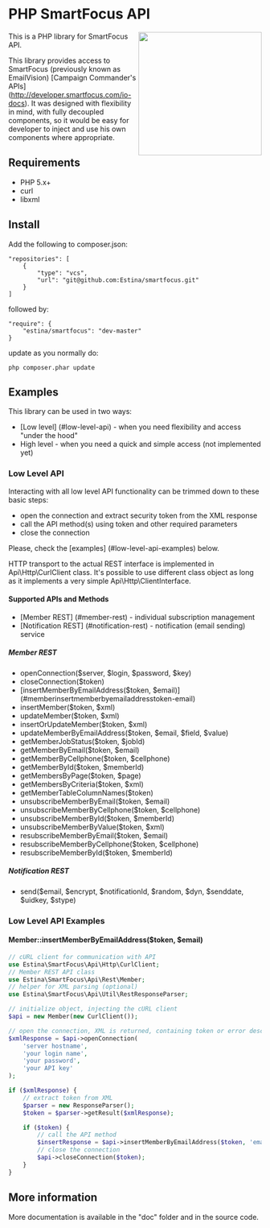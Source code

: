 # PHP SmartFocus API

<img src="https://raw.github.com/estina/smartfocus/master/sf_logo.png" align="right" width="245px" />

This is a PHP library for SmartFocus API.

This library provides access to SmartFocus (previously known as EmailVision) [Campaign Commander's APIs]
(http://developer.smartfocus.com/io-docs). It was designed with flexibility in mind, with fully decoupled components, so it would be easy for developer
to inject and use his own components where appropriate.


## Requirements

- PHP 5.x+
- curl
- libxml


## Install

Add the following to composer.json:

    "repositories": [
        {
            "type": "vcs",
            "url": "git@github.com:Estina/smartfocus.git"
        }
    ]

followed by:

    "require": {
        "estina/smartfocus": "dev-master"
    }

update as you normally do:

    php composer.phar update


## Examples

This library can be used in two ways:

- [Low level] (#low-level-api) - when you need flexibility and access "under the hood"
- High level - when you need a quick and simple access (not implemented yet)

### Low Level API

Interacting with all low level API functionality can be trimmed down to these basic steps:

- open the connection and extract security token from the XML response
- call the API method(s) using token and other required parameters
- close the connection

Please, check the [examples] (#low-level-api-examples) below.

HTTP transport to the actual REST interface is implemented in
Api\Http\CurlClient class. It's possible to use different class object as long
as it implements a very simple Api\Http\ClientInterface.

#### Supported APIs and Methods

- [Member REST] (#member-rest) - individual subscription management
- [Notification REST] (#notification-rest) - notification (email sending) service

##### Member REST

- openConnection($server, $login, $password, $key)
- closeConnection($token)
- [insertMemberByEmailAddress($token, $email)] (#memberinsertmemberbyemailaddresstoken-email)
- insertMember($token, $xml)
- updateMember($token, $xml)
- insertOrUpdateMember($token, $xml)
- updateMemberByEmailAddress($token, $email, $field, $value)
- getMemberJobStatus($token, $jobId)
- getMemberByEmail($token, $email)
- getMemberByCellphone($token, $cellphone)
- getMemberById($token, $memberId)
- getMembersByPage($token, $page)
- getMembersByCriteria($token, $xml)
- getMemberTableColumnNames($token)
- unsubscribeMemberByEmail($token, $email)
- unsubscribeMemberByCellphone($token, $cellphone)
- unsubscribeMemberById($token, $memberId)
- unsubscribeMemberByValue($token, $xml)
- resubscribeMemberByEmail($token, $email)
- resubscribeMemberByCellphone($token, $cellphone)
- resubscribeMemberById($token, $memberId)


##### Notification REST

- send($email, $encrypt, $notificationId, $random, $dyn, $senddate, $uidkey, $stype)

### Low Level API Examples

#### Member::insertMemberByEmailAddress($token, $email)

```php
// cURL client for communication with API
use Estina\SmartFocus\Api\Http\CurlClient;
// Member REST API class
use Estina\SmartFocus\Api\Rest\Member;
// helper for XML parsing (optional)
use Estina\SmartFocus\Api\Util\RestResponseParser;

// initialize object, injecting the cURL client
$api = new Member(new CurlClient());

// open the connection, XML is returned, containing token or error description
$xmlResponse = $api->openConnection(
    'server hostname',
    'your login name',
    'your password',
    'your API key'
);

if ($xmlResponse) {
    // extract token from XML
    $parser = new ResponseParser();
    $token = $parser->getResult($xmlResponse);

    if ($token) {
        // call the API method
        $insertResponse = $api->insertMemberByEmailAddress($token, 'email@example.com');
        // close the connection
        $api->closeConnection($token);
    }
}
```

## More information

More documentation is available in the "doc" folder and in the source code.



